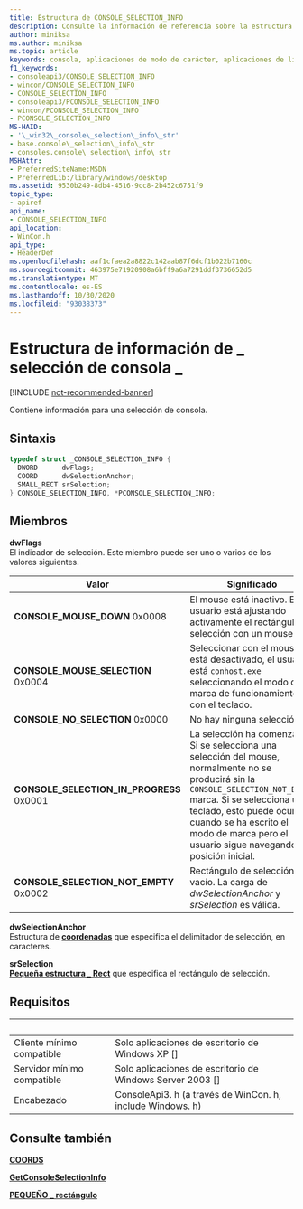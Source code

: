 ```yaml
---
title: Estructura de CONSOLE_SELECTION_INFO
description: Consulte la información de referencia sobre la estructura de CONSOLE_SELECTION_INFO, que contiene información para una selección de consola.
author: miniksa
ms.author: miniksa
ms.topic: article
keywords: consola, aplicaciones de modo de carácter, aplicaciones de línea de comandos, aplicaciones de terminal, API de consola
f1_keywords:
- consoleapi3/CONSOLE_SELECTION_INFO
- wincon/CONSOLE_SELECTION_INFO
- CONSOLE_SELECTION_INFO
- consoleapi3/PCONSOLE_SELECTION_INFO
- wincon/PCONSOLE_SELECTION_INFO
- PCONSOLE_SELECTION_INFO
MS-HAID:
- '\_win32\_console\_selection\_info\_str'
- base.console\_selection\_info\_str
- consoles.console\_selection\_info\_str
MSHAttr:
- PreferredSiteName:MSDN
- PreferredLib:/library/windows/desktop
ms.assetid: 9530b249-8db4-4516-9cc8-2b452c6751f9
topic_type:
- apiref
api_name:
- CONSOLE_SELECTION_INFO
api_location:
- WinCon.h
api_type:
- HeaderDef
ms.openlocfilehash: aaf1cfaea2a8822c142aab87f6dcf1b022b7160c
ms.sourcegitcommit: 463975e71920908a6bff9a6a7291ddf3736652d5
ms.translationtype: MT
ms.contentlocale: es-ES
ms.lasthandoff: 10/30/2020
ms.locfileid: "93038373"
---
```

# <a name="console_selection_info-structure"></a>Estructura de información de \_ selección de consola \_

[!INCLUDE [not-recommended-banner](./includes/not-recommended-banner.md)]

Contiene información para una selección de consola.

## <a name="syntax"></a>Sintaxis

```C
typedef struct _CONSOLE_SELECTION_INFO {
  DWORD      dwFlags;
  COORD      dwSelectionAnchor;
  SMALL_RECT srSelection;
} CONSOLE_SELECTION_INFO, *PCONSOLE_SELECTION_INFO;
```

## <a name="members"></a>Miembros

**dwFlags**  
El indicador de selección. Este miembro puede ser uno o varios de los valores siguientes.

| Valor | Significado |
|-|-|
| **CONSOLE_MOUSE_DOWN** 0x0008 | El mouse está inactivo. El usuario está ajustando activamente el rectángulo de selección con un mouse. |
| **CONSOLE_MOUSE_SELECTION** 0x0004 | Seleccionar con el mouse. Si está desactivado, el usuario está `conhost.exe` seleccionando el modo de marca de funcionamiento con el teclado. |
| **CONSOLE_NO_SELECTION** 0x0000 | No hay ninguna selección. |
| **CONSOLE_SELECTION_IN_PROGRESS** 0x0001 | La selección ha comenzado. Si se selecciona una selección del mouse, normalmente no se producirá sin la `CONSOLE_SELECTION_NOT_EMPTY` marca. Si se selecciona un teclado, esto puede ocurrir cuando se ha escrito el modo de marca pero el usuario sigue navegando a la posición inicial. |
| **CONSOLE_SELECTION_NOT_EMPTY** 0x0002 | Rectángulo de selección no vacío. La carga de *dwSelectionAnchor* y *srSelection* es válida.  |

**dwSelectionAnchor**  
Estructura de [**coordenadas**](coord-str.md) que especifica el delimitador de selección, en caracteres.

**srSelection**  
[**Pequeña estructura \_ Rect**](small-rect-str.md) que especifica el rectángulo de selección.

## <a name="requirements"></a>Requisitos

| &nbsp; | &nbsp; |
|-|-|
| Cliente mínimo compatible | Solo aplicaciones de escritorio de Windows XP \[\] |
| Servidor mínimo compatible | Solo aplicaciones de escritorio de Windows Server 2003 \[\] |
| Encabezado | ConsoleApi3. h (a través de WinCon. h, include Windows. h) |

## <a name="see-also"></a>Consulte también

[**COORDS**](coord-str.md)

[**GetConsoleSelectionInfo**](getconsoleselectioninfo.md)

[**PEQUEÑO \_ rectángulo**](small-rect-str.md)
